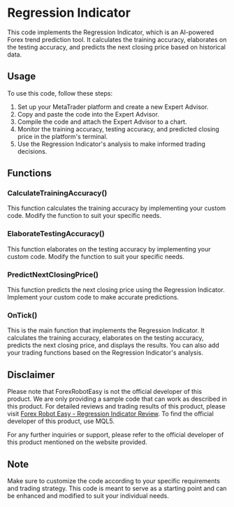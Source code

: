 # Regression Indicator

This code implements the Regression Indicator, which is an AI-powered Forex trend prediction tool. It calculates the training accuracy, elaborates on the testing accuracy, and predicts the next closing price based on historical data.

## Usage

To use this code, follow these steps:

1. Set up your MetaTrader platform and create a new Expert Advisor.
2. Copy and paste the code into the Expert Advisor.
3. Compile the code and attach the Expert Advisor to a chart.
4. Monitor the training accuracy, testing accuracy, and predicted closing price in the platform's terminal.
5. Use the Regression Indicator's analysis to make informed trading decisions.

## Functions

### CalculateTrainingAccuracy()

This function calculates the training accuracy by implementing your custom code. Modify the function to suit your specific needs.

### ElaborateTestingAccuracy()

This function elaborates on the testing accuracy by implementing your custom code. Modify the function to suit your specific needs.

### PredictNextClosingPrice()

This function predicts the next closing price using the Regression Indicator. Implement your custom code to make accurate predictions.

### OnTick()

This is the main function that implements the Regression Indicator. It calculates the training accuracy, elaborates on the testing accuracy, predicts the next closing price, and displays the results. You can also add your trading functions based on the Regression Indicator's analysis.

## Disclaimer

Please note that ForexRobotEasy is not the official developer of this product. We are only providing a sample code that can work as described in this product. For detailed reviews and trading results of this product, please visit [Forex Robot Easy - Regression Indicator Review](https://forexroboteasy.com/forex-robot-review/regression-indicator-review-ai-powered-forex-trend-prediction/). To find the official developer of this product, use MQL5.

For any further inquiries or support, please refer to the official developer of this product mentioned on the website provided.

## Note

Make sure to customize the code according to your specific requirements and trading strategy. This code is meant to serve as a starting point and can be enhanced and modified to suit your individual needs.
